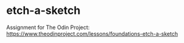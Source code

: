 # etch-a-sketch
Assignment for The Odin Project: https://www.theodinproject.com/lessons/foundations-etch-a-sketch
